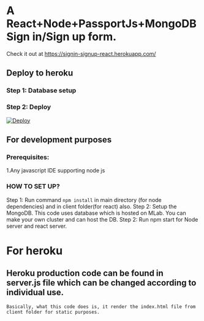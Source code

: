 # A React+Node+PassportJs+MongoDB Sign in/Sign up form.

Check it out at https://signin-signup-react.herokuapp.com/

## Deploy to heroku

  ### Step 1: Database setup
  ### Step 2: Deploy
  <a href="https://heroku.com/deploy?template=https://github.com/Suesanz/Signin-Signup_React_Node">
  <img src="https://www.herokucdn.com/deploy/button.svg" alt="Deploy">
</a>

## For development purposes

### Prerequisites:

1.Any javascript IDE supporting node js

### HOW TO SET UP?
Step 1: Run command ``` npm install ``` in main directory (for node dependencies) and in client folder(for react) also.
Step 2: Setup the MongoDB. This code uses database which is hosted on MLab. You can make your own cluster and can host the DB.
Step 2: Run npm start for Node server and react server.


# For heroku

## Heroku production code can be found in server.js file which can be changed according to individual use.
    Basically, what this code does is, it render the index.html file from client folder for static purposes.